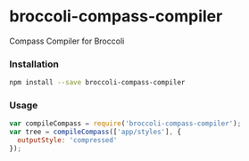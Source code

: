 # broccoli-compass-compiler

Compass Compiler for Broccoli

### Installation

```bash
npm install --save broccoli-compass-compiler
```

### Usage

```javascript
var compileCompass = require('broccoli-compass-compiler');
var tree = compileCompass(['app/styles'], {
  outputStyle: 'compressed'
});
```
